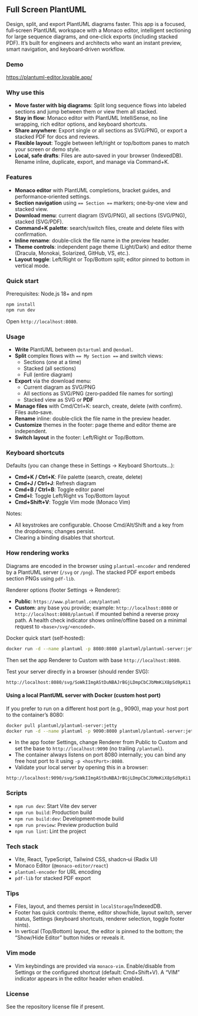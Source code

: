 ## Full Screen PlantUML

Design, split, and export PlantUML diagrams faster. This app is a focused, full‑screen PlantUML workspace with a Monaco editor, intelligent sectioning for large sequence diagrams, and one‑click exports (including stacked PDF). It’s built for engineers and architects who want an instant preview, smart navigation, and keyboard‑driven workflow.

### Demo
https://plantuml-editor.lovable.app/

### Why use this

- **Move faster with big diagrams**: Split long sequence flows into labeled sections and jump between them or view them all stacked.
- **Stay in flow**: Monaco editor with PlantUML IntelliSense, no line wrapping, rich editor options, and keyboard shortcuts.
- **Share anywhere**: Export single or all sections as SVG/PNG, or export a stacked PDF for docs and reviews.
- **Flexible layout**: Toggle between left/right or top/bottom panes to match your screen or demo style.
- **Local, safe drafts**: Files are auto‑saved in your browser (IndexedDB). Rename inline, duplicate, export, and manage via Command+K.

### Features

- **Monaco editor** with PlantUML completions, bracket guides, and performance‑oriented settings.
- **Section navigation** using `== Section ==` markers; one‑by‑one view and stacked view.
- **Download menu**: current diagram (SVG/PNG), all sections (SVG/PNG), stacked (SVG/PDF).
- **Command+K palette**: search/switch files, create and delete files with confirmation.
- **Inline rename**: double‑click the file name in the preview header.
- **Theme controls**: independent page theme (Light/Dark) and editor theme (Dracula, Monokai, Solarized, GitHub, VS, etc.).
- **Layout toggle**: Left/Right or Top/Bottom split; editor pinned to bottom in vertical mode.

### Quick start

Prerequisites: Node.js 18+ and npm

```bash
npm install
npm run dev
```

Open `http://localhost:8080`.

### Usage

- **Write** PlantUML between `@startuml` and `@enduml`.
- **Split** complex flows with `== My Section ==` and switch views:
  - Sections (one at a time)
  - Stacked (all sections)
  - Full (entire diagram)
- **Export** via the download menu:
  - Current diagram as SVG/PNG
  - All sections as SVG/PNG (zero‑padded file names for sorting)
  - Stacked view as SVG or **PDF**
- **Manage files** with Cmd/Ctrl+K: search, create, delete (with confirm). Files auto‑save.
- **Rename** inline: double‑click the file name in the preview header.
- **Customize** themes in the footer: page theme and editor theme are independent.
- **Switch layout** in the footer: Left/Right or Top/Bottom.

### Keyboard shortcuts

Defaults (you can change these in Settings → Keyboard Shortcuts…):

- **Cmd+K / Ctrl+K**: File palette (search, create, delete)
- **Cmd+J / Ctrl+J**: Refresh diagram
- **Cmd+B / Ctrl+B**: Toggle editor panel
- **Cmd+I**: Toggle Left/Right vs Top/Bottom layout
- **Cmd+Shift+V**: Toggle Vim mode (Monaco Vim)

Notes:
- All keystrokes are configurable. Choose Cmd/Alt/Shift and a key from the dropdowns; changes persist.
- Clearing a binding disables that shortcut.

### How rendering works

Diagrams are encoded in the browser using `plantuml-encoder` and rendered by a PlantUML server (`/svg` or `/png`). The stacked PDF export embeds section PNGs using `pdf-lib`.

Renderer options (footer Settings → Renderer):
- **Public**: `https://www.plantuml.com/plantuml`
- **Custom**: any base you provide; example: `http://localhost:8080` or `http://localhost:8080/plantuml` if mounted behind a reverse proxy path. A health check indicator shows online/offline based on a minimal request to `<base>/svg/<encoded>`.

Docker quick start (self‑hosted):
```bash
docker run -d --name plantuml -p 8080:8080 plantuml/plantuml-server:jetty
```
Then set the app Renderer to Custom with base `http://localhost:8080`.

Test your server directly in a browser (should render SVG):
```
http://localhost:8080/svg/SoWkIImgAStDuNBAJrBGjLDmpCbCJbMmKiX8pSd9pKi1
```

#### Using a local PlantUML server with Docker (custom host port)

If you prefer to run on a different host port (e.g., 9090), map your host port to the container’s 8080:

```bash
docker pull plantuml/plantuml-server:jetty
docker run -d --name plantuml -p 9090:8080 plantuml/plantuml-server:jetty
```

- In the app footer Settings, change Renderer from Public to Custom and set the base to `http://localhost:9090` (no trailing `/plantuml`).
- The container always listens on port 8080 internally; you can bind any free host port to it using `-p <hostPort>:8080`.
- Validate your local server by opening this in a browser:

```
http://localhost:9090/svg/SoWkIImgAStDuNBAJrBGjLDmpCbCJbMmKiX8pSd9pKi1
```

### Scripts

- `npm run dev`: Start Vite dev server
- `npm run build`: Production build
- `npm run build:dev`: Development‑mode build
- `npm run preview`: Preview production build
- `npm run lint`: Lint the project

### Tech stack

- Vite, React, TypeScript, Tailwind CSS, shadcn‑ui (Radix UI)
- Monaco Editor (`@monaco-editor/react`)
- `plantuml-encoder` for URL encoding
- `pdf-lib` for stacked PDF export

### Tips

- Files, layout, and themes persist in `localStorage`/IndexedDB.
- Footer has quick controls: theme, editor show/hide, layout switch, server status, Settings (keyboard shortcuts, renderer selection, toggle footer hints).
- In vertical (Top/Bottom) layout, the editor is pinned to the bottom; the “Show/Hide Editor” button hides or reveals it.

### Vim mode

- Vim keybindings are provided via `monaco-vim`. Enable/disable from Settings or the configured shortcut (default: Cmd+Shift+V). A “VIM” indicator appears in the editor header when enabled.

### License

See the repository license file if present.

